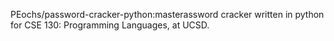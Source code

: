 PEochs/password-cracker-python:masterassword cracker written in python for CSE 130: Programming Languages, at UCSD.
